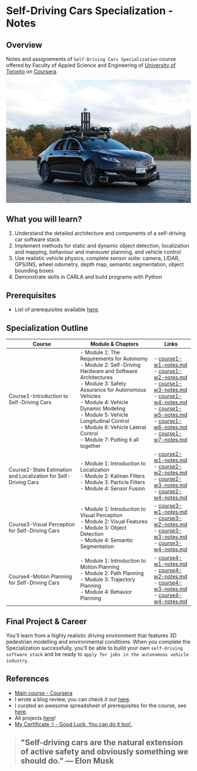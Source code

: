 # Self-Driving Cars Specialization - Notes

## Overview

Notes and assignements of `Self-Driving Cars Specialization` course offered by Faculty of Appied Science and Engineering of [University of Toronto](https://www.autodrive.utoronto.ca/) on [Coursera](https://www.coursera.org/specializations/self-driving-cars). 

![Autonomy solutions](./resources/readme-cover.png) 

## What you will learn? 

1. Understand the detailed architecture and components of a self-driving car software stack
2. Implement methods for static and dynamic object detection, localization and mapping, behaviour and maneuver planning, and vehicle control
3. Use realistic vehicle physics, complete sensor suite: camera, LIDAR, GPS/INS, wheel odometry, depth map, semantic segmentation, object bounding boxes
4. Demonstrate skills in CARLA and build programs with Python

## Prerequisites

- List of prerequisites available [here](https://github.com/afondiel/SDCS-Prerequisites-UofT).

## Specialization Outline

|Course|Module & Chapters|Links|
|------|-----------------|-----|
|Course1-Introduction to Self-Driving Cars|- Module 1: The Requirements for Autonomy <br> - Module 2: Self-Driving Hardware and Software Architectures <br> - Module 3: Safety Assurance for Autonomous Vehicles <br> - Module 4: Vehicle Dynamic Modeling <br> - Module 5: Vehicle Longitudinal Control<br> - Module 6: Vehicle Lateral Control <br> - Module 7: Putting it all together|- [course1-w1-notes.md](./Course1-Introduction-to-Self-Driving-Cars/course1-w1-notes.md) <br> - [course1-w2-notes.md](./Course1-Introduction-to-Self-Driving-Cars/course1-w2-notes.md)<br> - [course1-w3-notes.md](./Course1-Introduction-to-Self-Driving-Cars/course1-w3-notes.md)<br> - [course1-w4-notes.md](./Course1-Introduction-to-Self-Driving-Cars/course1-w4-notes.md)<br> - [course1-w5-notes.md](./Course1-Introduction-to-Self-Driving-Cars/course1-w5-notes.md)<br> - [course1-w6-notes.md](./Course1-Introduction-to-Self-Driving-Cars/course1-w6-notes.md)<br> - [course1-w7-notes.md](./Course1-Introduction-to-Self-Driving-Cars/course1-w7-notes.md)|
|Course2-State Estimation and Localization for Self-Driving Cars|- Module 1: Introduction to Localization <br> - Module 2: Kalman Filters <br> - Module 3: Particle Filters <br> - Module 4: Sensor Fusion|- [course2-w1-notes.md](./Course2-State-Estimation-and-Localization-for-Self-Driving-Cars/course2-w1-notes.md) <br> - [course2-w2-notes.md](./Course2-State-Estimation-and-Localization-for-Self-Driving-Cars/course2-w2-notes.md)<br> - [course2-w3-notes.md](./Course2-State-Estimation-and-Localization-for-Self-Driving-Cars/course2-w3-notes.md)<br> - [course2-w4-notes.md](./Course2-State-Estimation-and-Localization-for-Self-Driving-Cars/course2-w4-notes.md)|
|Course3-Visual Perception for Self-Driving Cars|- Module 1: Introduction to Visual Perception <br> - Module 2: Visual Features <br> - Module 3: Object Detection <br> - Module 4: Semantic Segmentation|- [course3-w1-notes.md](./Course3-Visual-Perception-for-Self-Driving-Cars/course3-w1-notes.md) <br> - [course3-w2-notes.md](./Course3-Visual-Perception-for-Self-Driving-Cars/course3-w2-notes.md)<br> - [course3-w3-notes.md](./Course3-Visual-Perception-for-Self-Driving-Cars/course3-w3-notes.md)<br> - [course3-w4-notes.md](./Course3-Visual-Perception-for-Self-Driving-Cars/course3-w4-notes.md)|
|Course4-Motion Planning for Self-Driving Cars|- Module 1: Introduction to Motion Planning <br> - Module 2: Path Planning <br> - Module 3: Trajectory Planning <br> - Module 4: Behavior Planning|- [course4-w1-notes.md](./Course4-Motion-Planning-for-Self-Driving-Cars/course4-w1-notes.md) <br> - [course4-w2-notes.md](./Course4-Motion-Planning-for-Self-Driving-Cars/course4-w2-notes.md)<br> - [course4-w3-notes.md](./Course4-Motion-Planning-for-Self-Driving-Cars/course4-w3-notes.md)<br> - [course4-w4-notes.md](./Course4-Motion-Planning-for-Self-Driving-Cars/course4-w4-notes.md)|



## Final Project & Career

You’ll learn from a highly realistic driving environment that features 3D pedestrian modelling and environmental conditions. When you complete the Specialization successfully, you’ll be able to build your own `self-driving software stack` and be ready to `apply for jobs in the autonomous vehicle industry`.


## References

- [Main course - Coursera](https://www.coursera.org/specializations/self-driving-cars)
- I wrote a blog review, you can check it out [here](https://medium.com/@muntudiela/the-top-5-skills-i-learned-from-the-university-of-toronto-self-driving-cars-specialization-2023-6470b36fe7ed).
- I curated an awesome spreadsheet of prerequisites for the course, see [here](https://docs.google.com/spreadsheets/d/1VkTIZ3czhMvonNcRqsTJPW2s3aemIXe-1-XP_E3H5vk/edit?gid=0#gid=0).
- All projects [here](https://github.com/diesimo-ai/self-driving-car-projects)! 
- [My Certificate :) - Good Luck, You can do it too!.](https://www.coursera.org/account/accomplishments/specialization/SVJ5YGT8AW88?utm_source=link&utm_medium=certificate&utm_content=cert_image&utm_campaign=pdf_header_button&utm_product=s12n)


> ## "Self-driving cars are the natural extension of active safety and obviously something we should do." — Elon Musk 